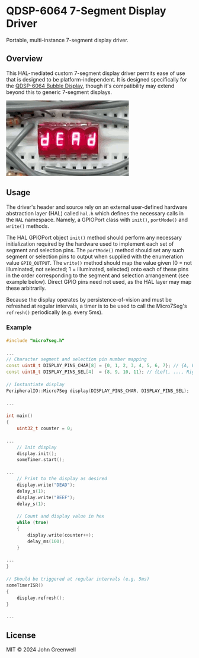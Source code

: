 # QDSP-6064 7-Segment Display Driver

Portable, multi-instance 7-segment display driver.

## Overview

This HAL-mediated custom 7-segment display driver permits ease of use that is designed to be platform-independent. It is designed specifically for the [QDSP-6064 Bubble Display](https://www.sparkfun.com/products/retired/12710), though it's compatibility may extend beyond this to generic 7-segment displays.

![Example Runtime](images/micro_numeric_display_runtime.gif)

## Usage

The driver's header and source rely on an external user-defined hardware abstraction layer (HAL) called `hal.h` which defines the necessary calls in the `HAL` namespace. Namely, a GPIOPort class with `init()`, `portMode()` and `write()` methods.

The HAL GPIOPort object `init()` method should perform any necessary initialization required by the hardware used to implement each set of segment and selection pins. The `portMode()` method should set any such segment or selection pins to output when supplied with the enumeration value `GPIO_OUTPUT`. The `write()` method should map the value given (0 = not illuminated, not selected; 1 = illuminated, selected) onto each of these pins in the order corresponding to the segment and selection arrangement (see example below). Direct GPIO pins need not used, as the HAL layer may map these arbitrarily.

Because the display operates by persistence-of-vision and must be refreshed at regular intervals, a timer is to be used to call the Micro7Seg's `refresh()` periodically (e.g. every 5ms).

### Example

```cpp
#include "micro7seg.h"

...
// Character segment and selection pin number mapping
const uint8_t DISPLAY_PINS_CHAR[8] = {0, 1, 2, 3, 4, 5, 6, 7}; // {A, B, C, D, E, F, G, DG}
const uint8_t DISPLAY_PINS_SEL[4]  = {8, 9, 10, 11}; // {Left, ..., Right}

// Instantiate display
PeripheralIO::Micro7Seg display(DISPLAY_PINS_CHAR, DISPLAY_PINS_SEL);

...

int main()
{
    uint32_t counter = 0;

...
    // Init display
    display.init();
    someTimer.start();

...
    // Print to the display as desired
    display.write("DEAD");
    delay_s(1);
    display.write("BEEF");
    delay_s(1);

    // Count and display value in hex
    while (true)
    {
        display.write(counter++);
        delay_ms(100);
    }

...
}

// Should be triggered at regular intervals (e.g. 5ms)
someTimerISR()
{
    display.refresh();
}

...
```

## License

MIT © 2024 John Greenwell
